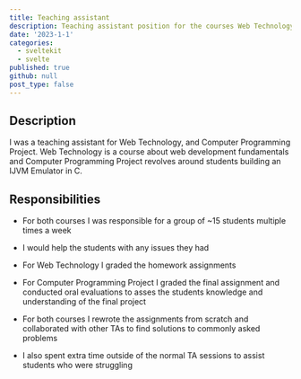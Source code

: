 ```yaml
---
title: Teaching assistant
description: Teaching assistant position for the courses Web Technology and Computer Programming Project.
date: '2023-1-1'
categories:
  - sveltekit
  - svelte
published: true
github: null
post_type: false
---
```


## Description

I was a teaching assistant for Web Technology, and Computer Programming Project. Web Technology is a course about web development fundamentals and Computer Programming Project revolves around students building an IJVM Emulator in C.

## Responsibilities

- For both courses I was responsible for a group of ~15 students multiple times a week

- I would help the students with any issues they had

- For Web Technology I graded the homework assignments

- For Computer Programming Project I graded the final assignment and conducted oral evaluations to asses the students knowledge and understanding of the final project

- For both courses I rewrote the assignments from scratch and collaborated with other TAs to find solutions to commonly asked problems

- I also spent extra time outside of the normal TA sessions to assist students who were struggling
